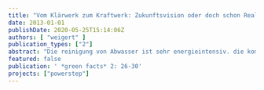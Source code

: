 ```yaml
---
title: "Vom Klärwerk zum Kraftwerk: Zukunftsvision oder doch schon Realität?"
date: 2013-01-01
publishDate: 2020-05-25T15:14:06Z
authors: [ "weigert" ]
publication_types: ["2"]
abstract: "Die reinigung von Abwasser ist sehr energieintensiv. die kommunale abwasserbehandlung zählt deshalb noch vor Schulen und krankenhäusern zu den größten Stromverbrauchern. in den rund 10.000 deutschen kläranlagen schlummern allerdings erhebliche einsparpotenziale und sogar bislang ungenutzte energieressourcen, die noch erschlossen werden können."
featured: false
publication: ' *green facts* 2: 26-30'
projects: ["powerstep"]
---
```


